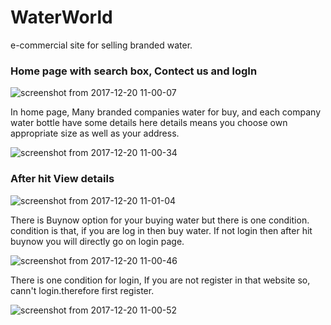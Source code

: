 # WaterWorld

e-commercial site for selling branded water.

### Home page with search box, Contect us and logIn

![screenshot from 2017-12-20 11-00-07](https://user-images.githubusercontent.com/27296935/34192911-d1468cde-e576-11e7-9896-35ded47cf7e6.png)

In home page, Many branded companies water for buy, and each company water bottle have some details here details means you choose own appropriate size as well as your address.

![screenshot from 2017-12-20 11-00-34](https://user-images.githubusercontent.com/27296935/34193175-55bad852-e578-11e7-86c0-5c188cee2a11.png)

### After hit View details

![screenshot from 2017-12-20 11-01-04](https://user-images.githubusercontent.com/27296935/34193256-bd6c5502-e578-11e7-8b05-97367fcb7493.png)

There is Buynow option for your buying water but there is one condition. condition is that, if you are log in then buy water.
If not login then after hit buynow you will directly go on login page.

![screenshot from 2017-12-20 11-00-46](https://user-images.githubusercontent.com/27296935/34193346-336ad3aa-e579-11e7-8f99-6e6950bf8ff3.png)

There is one condition for login, If you are not register in that website so, cann't login.therefore first register.

![screenshot from 2017-12-20 11-00-52](https://user-images.githubusercontent.com/27296935/34193521-36b6f95c-e57a-11e7-8d08-cd70c2e8fb92.png)

